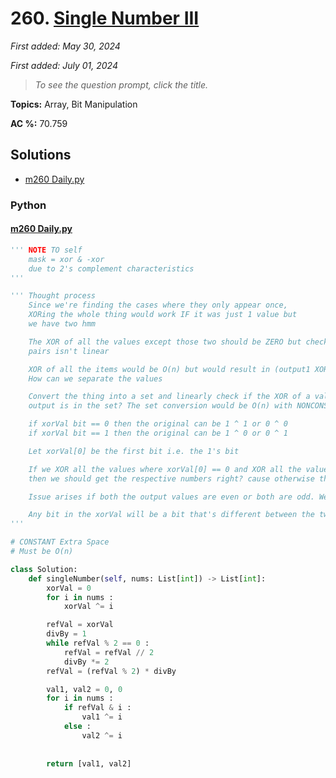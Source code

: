 # 260. [Single Number III](<https://leetcode.com/problems/single-number-iii>)

*First added: May 30, 2024*

*First added: July 01, 2024*


> *To see the question prompt, click the title.*

**Topics:** Array, Bit Manipulation

**AC %:** 70.759


## Solutions

- [m260 Daily.py](<../my-submissions/m260 Daily.py>)
### Python
#### [m260 Daily.py](<../my-submissions/m260 Daily.py>)
```Python
''' NOTE TO self
    mask = xor & -xor
    due to 2's complement characteristics
'''

''' Thought process
    Since we're finding the cases where they only appear once,
    XORing the whole thing would work IF it was just 1 value but
    we have two hmm

    The XOR of all the values except those two should be ZERO but checking
    pairs isn't linear

    XOR of all the items would be O(n) but would result in (output1 XOR output2)
    How can we separate the values

    Convert the thing into a set and linearly check if the XOR of a value with the above
    output is in the set? The set conversion would be O(n) with NONCONSTANT space then

    if xorVal bit == 0 then the original can be 1 ^ 1 or 0 ^ 0
    if xorVal bit == 1 then the original can be 1 ^ 0 or 0 ^ 1

    Let xorVal[0] be the first bit i.e. the 1's bit

    If we XOR all the values where xorVal[0] == 0 and XOR all the values where xorVal[0] == 1 
    then we should get the respective numbers right? cause otherwise they wouldn't XOR to 0

    Issue arises if both the output values are even or both are odd. We need to find a differentiating bit.

    Any bit in the xorVal will be a bit that's different between the two output values.
'''

# CONSTANT Extra Space
# Must be O(n)

class Solution:
    def singleNumber(self, nums: List[int]) -> List[int]:
        xorVal = 0
        for i in nums :
            xorVal ^= i

        refVal = xorVal
        divBy = 1 
        while refVal % 2 == 0 :
            refVal = refVal // 2
            divBy *= 2
        refVal = (refVal % 2) * divBy

        val1, val2 = 0, 0        
        for i in nums :
            if refVal & i :
                val1 ^= i
            else :
                val2 ^= i
            
                
        return [val1, val2]

        
```

